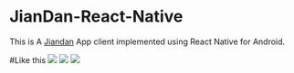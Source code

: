 # JianDan-React-Native
This is A [Jiandan](jandan.net) App client implemented using React Native for Android.

#Like this
<img src="https://github.com/w4lle/NineGridView/blob/master/boohee_drag.gif">
<img src="https://github.com/w4lle/NineGridView/blob/master/boohee_drag.gif">
<img src="https://github.com/w4lle/NineGridView/blob/master/boohee_drag.gif">




